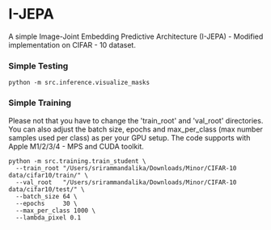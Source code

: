 # I-JEPA

A simple Image-Joint Embedding Predictive Architecture (I-JEPA) - Modified implementation on CIFAR - 10 dataset.


### Simple Testing

```
python -m src.inference.visualize_masks
```

### Simple Training
Please not that you have to change the 'train_root' and 'val_root' directories. You can also adjust the batch size, epochs and max_per_class (max number samples used per class) as per your GPU setup. The code supports with Apple M1/2/3/4 - MPS and CUDA toolkit.

```
python -m src.training.train_student \
  --train_root "/Users/srirammandalika/Downloads/Minor/CIFAR-10 data/cifar10/train/" \
  --val_root   "/Users/srirammandalika/Downloads/Minor/CIFAR-10 data/cifar10/test/" \
  --batch_size 64 \
  --epochs     30 \
  --max_per_class 1000 \
  --lambda_pixel 0.1
```
